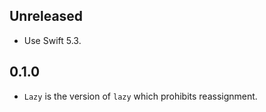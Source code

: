 ## Unreleased

- Use Swift 5.3.


## 0.1.0

- `Lazy` is the version of `lazy` which prohibits reassignment.
